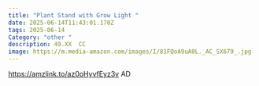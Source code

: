 ```yaml
---
title: "Plant Stand with Grow Light "
date: 2025-06-14T11:43:01.170Z
tags: 2025-06-14
Category: "other "
description: 49.XX  CC
image: https://m.media-amazon.com/images/I/81FQoA9uA0L._AC_SX679_.jpg
---
```

https://amzlink.to/az0oHyvfEyz3v    AD